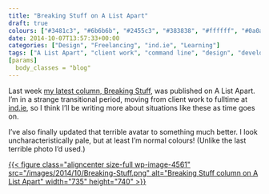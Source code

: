 ```yaml
---
title: "Breaking Stuff on A List Apart"
draft: true
colours: ["#3481c3", "#6b6b6b", "#2455c3", "#383838", "#ffffff", "#0a0a0a", "#ffffff"]
date: 2014-10-07T13:57:33+00:00
categories: ["Design", "Freelancing", "ind.ie", "Learning"]
tags: ["A List Apart", "client work", "command line", "design", "development", "Git", "learning"]
[params]
  body_classes = "blog"
---
```


Last week [my latest column, Breaking Stuff](http://alistapart.com/column/breaking-stuff), was published on A List Apart. I’m in a strange transitional period, moving from client work to fulltime at [ind.ie](https://ind.ie), so I think I’ll be writing more about situations like these as time goes on.

I’ve also finally updated that terrible avatar to something much better. I look uncharacteristically pale, but at least I’m normal colours! (Unlike the last terrible photo I’d used.)

[{{< figure class="aligncenter size-full wp-image-4561" src="/images/2014/10/Breaking-Stuff.png" alt="Breaking Stuff column on A List Apart" width="735" height="740" >}}](http://alistapart.com/column/breaking-stuff)

